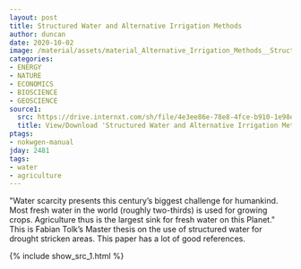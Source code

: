 ```yaml
---
layout: post
title: Structured Water and Alternative Irrigation Methods
author: duncan
date: 2020-10-02
image: /material/assets/material_Alternative_Irrigation_Methods__Structured_Water_in_the_context_o.png
categories:
- ENERGY
- NATURE
- ECONOMICS
- BIOSCIENCE
- GEOSCIENCE
source1:
  src: https://drive.internxt.com/sh/file/4e3ee86e-78e8-4fce-b910-1e98e08ab6b5/24cd30195280a2f90389cf5f70f3891134436a6c0f498210eb3066488cce8784
  title: View/Download 'Structured Water and Alternative Irrigation Methods' (43 pages)
ptags:
- nokwgen-manual
jday: 2481
tags:
- water
- agriculture
---
```


"Water scarcity presents this century’s biggest challenge for humankind. Most fresh water in the world (roughly two-thirds) is used for growing crops. Agriculture thus is the largest sink for fresh water on this Planet."  This is Fabian Tolk’s Master thesis on the use of structured water for drought stricken areas.  This paper has a lot of good references.

<!--more-->

{% include show_src_1.html %}
